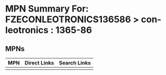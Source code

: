 



# MPN Summary For: FZECONLEOTRONICS136586 > con-leotronics : 1365-86

## MPNs
  

|MPN|Direct Links|Search Links|
| :--- | :--- | :--- |
||||
